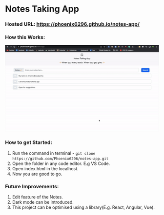 # Notes Taking App
### Hosted URL: https://phoenix6296.github.io/notes-app/

### How this Works:
<img src="./working.gif"/>


### How to get Started:
1. Run the command in terminal - `git clone https://github.com/Phoenix6296/notes-app.git`
2. Open the folder in any code editor. E.g VS Code.
3. Open index.html in the localhost.
4. Now you are good to go.

### Future Improvements:
1. Edit feature of the Notes.
2. Dark mode can be introduced.
2. This project can be optimised using a library(E.g. React, Angular, Vue).
